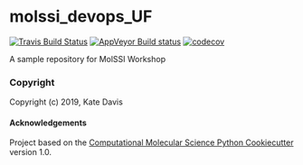 molssi_devops_UF
==============================
[//]: # (Badges)
[![Travis Build Status](https://travis-ci.org/REPLACE_WITH_OWNER_ACCOUNT/molssi_devops_UF.png)](https://travis-ci.org/REPLACE_WITH_OWNER_ACCOUNT/molssi_devops_UF)
[![AppVeyor Build status](https://ci.appveyor.com/api/projects/status/REPLACE_WITH_APPVEYOR_LINK/branch/master?svg=true)](https://ci.appveyor.com/project/REPLACE_WITH_OWNER_ACCOUNT/molssi_devops_UF/branch/master)
[![codecov](https://codecov.io/gh/REPLACE_WITH_OWNER_ACCOUNT/molssi_devops_UF/branch/master/graph/badge.svg)](https://codecov.io/gh/REPLACE_WITH_OWNER_ACCOUNT/molssi_devops_UF/branch/master)

A sample repository for MolSSI Workshop

### Copyright

Copyright (c) 2019, Kate Davis


#### Acknowledgements
 
Project based on the 
[Computational Molecular Science Python Cookiecutter](https://github.com/molssi/cookiecutter-cms) version 1.0.
